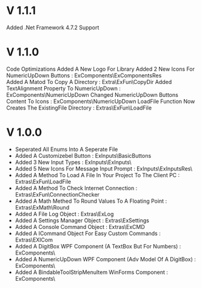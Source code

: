 ﻿# V 1.1.1
Added .Net Framework 4.7.2 Support

# V 1.1.0
Code Optimizations
Added A New Logo For Library
Added 2 New Icons For NumericUpDown Buttons : ExComponents\ExComponentsRes\
Added A Matod To Copy A Directory : Extra\ExFun\CopyDir
Added TextAlignment Property To NumericUpDown : ExComponents\NumericUpDown
Changed NumericUpDown Buttons Content To Icons : ExComponents\NumericUpDown
LoadFile Function Now Creates The ExistingFile Directory : Extras\ExFun\LoadFile

# V 1.0.0
* Seperated All Enums Into A Seperate File
* Added A Customizebel Button : ExInputs\BasicButtons
* Added 3 New Input Types : ExInputs\ExInputs\
* Added 5 New Icons For Message Input Prompt : ExInputs\ExInputsRes\
* Added A Method To Load A File In Your Project To The Client PC : Extras\ExFun\LoadFile
* Added A Method To Check Internet Connection : Extras\ExFun\ConnectionChecker
* Added A Math Methed To Round Values To A Floating Point : Extras\ExMath\Round
* Added A File Log Object : Extras\ExLog
* Added A Settings Manager Object : Extras\ExSettings
* Added A Console Command Object : Extras\ExCMD
* Added A ICommand Object For Easy Custom Commands : Extras\EXICom
* Added A DigitBox WPF Component (A TextBox But For Numbers) : ExComponents\
* Added A NumericUpDown  WPF Component (Adv Model Of A DigitBox) : ExComponents\
* Added A BindableToolStripMenuItem WinForms Component : ExComponents\
